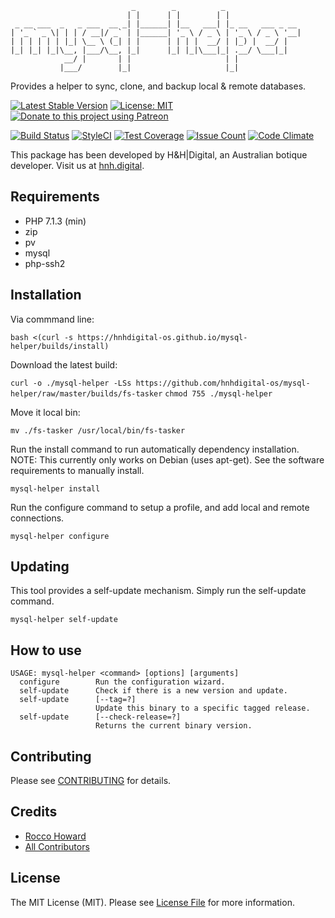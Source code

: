 ```
                           _        _          _
                          | |      | |        | |
 _ __ ___  _   _ ___  __ _| |______| |__   ___| |_ __   ___ _ __
| '_ ` _ \| | | / __|/ _` | |______| '_ \ / _ \ | '_ \ / _ \ '__|
| | | | | | |_| \__ \ (_| | |      | | | |  __/ | |_) |  __/ |
|_| |_| |_|\__, |___/\__, |_|      |_| |_|\___|_| .__/ \___|_|
            __/ |       | |                     | |
           |___/        |_|                     |_|
```

Provides a helper to sync, clone, and backup local & remote databases.

[![Latest Stable Version](https://img.shields.io/github/release/hnhdigital-os/mysql-helper.svg)](https://travis-ci.org/hnhdigital-os/mysql-helper) [![License: MIT](https://img.shields.io/badge/License-MIT-yellow.svg)](https://opensource.org/licenses/MIT) [![Donate to this project using Patreon](https://img.shields.io/badge/patreon-donate-yellow.svg)](https://patreon.com/RoccoHoward)

[![Build Status](https://travis-ci.org/hnhdigital-os/mysql-helper.svg?branch=master)](https://travis-ci.org/hnhdigital-os/mysql-helper) [![StyleCI](https://styleci.io/repos/162653021/shield?branch=master)](https://styleci.io/repos/162653021) [![Test Coverage](https://codeclimate.com/github/hnhdigital-os/mysql-helper/badges/coverage.svg)](https://codeclimate.com/github/hnhdigital-os/mysql-helper/coverage) [![Issue Count](https://codeclimate.com/github/hnhdigital-os/mysql-helper/badges/issue_count.svg)](https://codeclimate.com/github/hnhdigital-os/mysql-helper) [![Code Climate](https://codeclimate.com/github/hnhdigital-os/mysql-helper/badges/gpa.svg)](https://codeclimate.com/github/hnhdigital-os/mysql-helper)

This package has been developed by H&H|Digital, an Australian botique developer. Visit us at [hnh.digital](http://hnh.digital).

## Requirements

* PHP 7.1.3 (min)
* zip
* pv
* mysql
* php-ssh2

## Installation

Via commmand line:

`bash <(curl -s https://hnhdigital-os.github.io/mysql-helper/builds/install)`

Download the latest build:

`curl -o ./mysql-helper -LSs https://github.com/hnhdigital-os/mysql-helper/raw/master/builds/fs-tasker`
`chmod 755 ./mysql-helper`

Move it local bin:

`mv ./fs-tasker /usr/local/bin/fs-tasker`

Run the install command to run automatically dependency installation.
NOTE: This currently only works on Debian (uses apt-get). See the software requirements to manually install.

`mysql-helper install`

Run the configure command to setup a profile, and add local and remote connections.

`mysql-helper configure`

## Updating

This tool provides a self-update mechanism. Simply run the self-update command.

`mysql-helper self-update`

## How to use

```
USAGE: mysql-helper <command> [options] [arguments]
  configure        Run the configuration wizard.
  self-update      Check if there is a new version and update.
  self-update      [--tag=?]
                   Update this binary to a specific tagged release.
  self-update      [--check-release=?]
                   Returns the current binary version.
```

## Contributing

Please see [CONTRIBUTING](https://github.com/hnhdigital-os/mysql-helper/blob/master/CONTRIBUTING.md) for details.

## Credits

* [Rocco Howard](https://github.com/RoccoHoward)
* [All Contributors](https://github.com/hnhdigital-os/mysql-helper/contributors)

## License

The MIT License (MIT). Please see [License File](https://github.com/hnhdigital-os/mysql-helper/blob/master/LICENSE.md) for more information.
